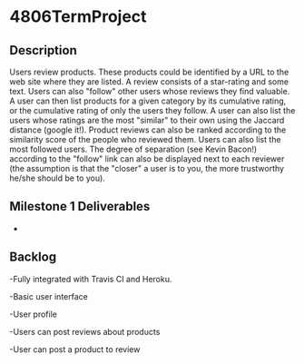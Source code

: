 # 4806TermProject

## Description
Users review products. These products could be identified by a URL to the web site where they are listed. A review consists of a star-rating and some text. Users can also "follow" other users whose reviews they find valuable. A user can then list products for a given category by its cumulative rating, or the cumulative rating of only the users they follow. A user can also list the users whose ratings are the most "similar" to their own using the Jaccard distance (google it!). Product reviews can also be ranked according to the similarity score of the people who reviewed them. Users can also list the most followed users. The degree of separation (see Kevin Bacon!) according to the "follow" link can also be displayed next to each reviewer (the assumption is that the "closer" a user is to you, the more trustworthy he/she should be to you).

## Milestone 1 Deliverables
-

## Backlog
-Fully integrated with Travis CI and Heroku.

-Basic user interface

-User profile

-Users can post reviews about products

-User can post a product to review
